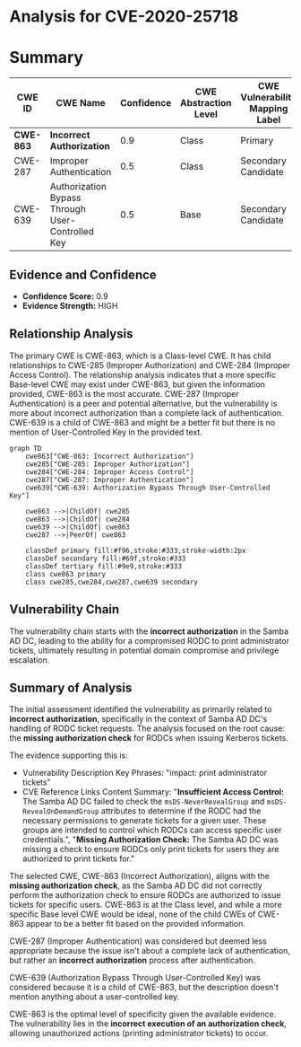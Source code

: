# Analysis for CVE-2020-25718

# Summary
| CWE ID | CWE Name | Confidence | CWE Abstraction Level | CWE Vulnerability Mapping Label | CWE-Vulnerability Mapping Notes |
|---|---|---|---|---|---|
| **CWE-863** | **Incorrect Authorization** | 0.9 | Class | Primary | Allowed-with-Review |
| CWE-287 | Improper Authentication | 0.5 | Class | Secondary Candidate | Discouraged |
| CWE-639 | Authorization Bypass Through User-Controlled Key | 0.5 | Base | Secondary Candidate | Allowed |

## Evidence and Confidence

*   **Confidence Score:** 0.9
*   **Evidence Strength:** HIGH

## Relationship Analysis
The primary CWE is CWE-863, which is a Class-level CWE. It has child relationships to CWE-285 (Improper Authorization) and CWE-284 (Improper Access Control). The relationship analysis indicates that a more specific Base-level CWE may exist under CWE-863, but given the information provided, CWE-863 is the most accurate. CWE-287 (Improper Authentication) is a peer and potential alternative, but the vulnerability is more about incorrect authorization than a complete lack of authentication. CWE-639 is a child of CWE-863 and might be a better fit but there is no mention of User-Controlled Key in the provided text.

```mermaid
graph TD
    cwe863["CWE-863: Incorrect Authorization"]
    cwe285["CWE-285: Improper Authorization"]
    cwe284["CWE-284: Improper Access Control"]
    cwe287["CWE-287: Improper Authentication"]
    cwe639["CWE-639: Authorization Bypass Through User-Controlled Key"]

    cwe863 -->|ChildOf| cwe285
    cwe863 -->|ChildOf| cwe284
    cwe639 -->|ChildOf| cwe863
    cwe287 -->|PeerOf| cwe863

    classDef primary fill:#f96,stroke:#333,stroke-width:2px
    classDef secondary fill:#69f,stroke:#333
    classDef tertiary fill:#9e9,stroke:#333
    class cwe863 primary
    class cwe285,cwe284,cwe287,cwe639 secondary
```

## Vulnerability Chain
The vulnerability chain starts with the **incorrect authorization** in the Samba AD DC, leading to the ability for a compromised RODC to print administrator tickets, ultimately resulting in potential domain compromise and privilege escalation.

## Summary of Analysis
The initial assessment identified the vulnerability as primarily related to **incorrect authorization**, specifically in the context of Samba AD DC's handling of RODC ticket requests. The analysis focused on the root cause: the **missing authorization check** for RODCs when issuing Kerberos tickets.

The evidence supporting this is:
- Vulnerability Description Key Phrases: "impact: print administrator tickets"
- CVE Reference Links Content Summary: "**Insufficient Access Control:** The Samba AD DC failed to check the `msDS-NeverRevealGroup` and `msDS-RevealOnDemandGroup` attributes to determine if the RODC had the necessary permissions to generate tickets for a given user. These groups are intended to control which RODCs can access specific user credentials.", "**Missing Authorization Check:** The Samba AD DC was missing a check to ensure RODCs only print tickets for users they are authorized to print tickets for."

The selected CWE, CWE-863 (Incorrect Authorization), aligns with the **missing authorization check**, as the Samba AD DC did not correctly perform the authorization check to ensure RODCs are authorized to issue tickets for specific users. CWE-863 is at the Class level, and while a more specific Base level CWE would be ideal, none of the child CWEs of CWE-863 appear to be a better fit based on the provided information.

CWE-287 (Improper Authentication) was considered but deemed less appropriate because the issue isn't about a complete lack of authentication, but rather an **incorrect authorization** process after authentication.

CWE-639 (Authorization Bypass Through User-Controlled Key) was considered because it is a child of CWE-863, but the description doesn't mention anything about a user-controlled key.

CWE-863 is the optimal level of specificity given the available evidence. The vulnerability lies in the **incorrect execution of an authorization check**, allowing unauthorized actions (printing administrator tickets) to occur.